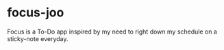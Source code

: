 # focus-joo

Focus is a To-Do app inspired by my need to right down my schedule on a sticky-note everyday. 

